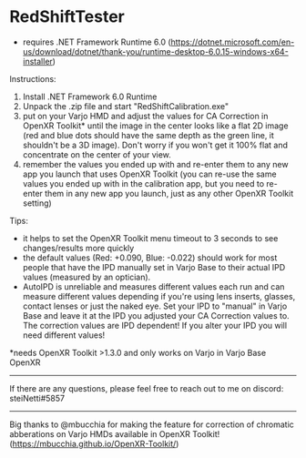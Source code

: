 # RedShiftTester

- requires .NET Framework Runtime 6.0 (https://dotnet.microsoft.com/en-us/download/dotnet/thank-you/runtime-desktop-6.0.15-windows-x64-installer) 

Instructions:

1. Install .NET Framework 6.0 Runtime
1. Unpack the .zip file and start "RedShiftCalibration.exe"
1. put on your Varjo HMD and adjust the values for CA Correction in OpenXR Toolkit* until the image in the center looks like a flat 2D image (red and blue dots should have the same depth as the green line, it shouldn't be a 3D image). Don't worry if you won't get it 100% flat and concentrate on the center of your view.
1. remember the values you ended up with and re-enter them to any new app you launch that uses OpenXR Toolkit (you can re-use the same values you ended up with in the calibration app, but you need to re-enter them in any new app you launch, just as any other OpenXR Toolkit setting)

Tips:
- it helps to set the OpenXR Toolkit menu timeout to 3 seconds to see changes/results more quickly
- the default values (Red: +0.090, Blue: -0.022) should work for most people that have the IPD manually set in Varjo Base to their actual IPD values (measured by an optician). 
- AutoIPD is unreliable and measures different values each run and can measure different values depending if you're using lens inserts, glasses, contact lenses or just the naked eye. Set your IPD to "manual" in Varjo Base and leave it at the IPD you adjusted your CA Correction values to. The correction values are IPD dependent! If you alter your IPD you will need different values!

*needs OpenXR Toolkit >1.3.0 and only works on Varjo in Varjo Base OpenXR

---

If there are any questions, please feel free to reach out to me on discord: steiNetti#5857

---


Big thanks to @mbucchia for making the feature for correction of chromatic abberations on Varjo HMDs available in OpenXR Toolkit! (https://mbucchia.github.io/OpenXR-Toolkit/)
